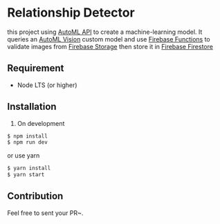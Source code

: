 # Relationship Detector

this project using [AutoML API](https://cloud.google.com/vision/automl/docs/reference/rest/) to create a machine-learning model. It queries an [AutoML Vision](https://cloud.google.com/vision/automl/docs/) custom model and use [Firebase Functions](https://firebase.google.com/docs/functions/) to validate images from [Firebase Storage](https://firebase.google.com/docs/storage/) then store it in [Firebase Firestore](https://firebase.google.com/docs/firestore/)

## Requirement 

- Node LTS (or higher)

## Installation

1. On development 

```sh
$ npm install
$ npm run dev
```
or use yarn

```sh
$ yarn install
$ yarn start
```
## Contribution 
Feel free to sent your PR~.



